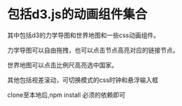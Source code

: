 # 包括d3.js的动画组件集合

其中包括d3的力学导图和世界地图和一些css动画组件。

力学导图可以自由拖拽，也可以点击节点高亮对应的链接节点。

世界地图可以点击比例尺高亮选中国家。

其他包括视差滚动，可切换模式的css时钟和悬浮输入框

clone至本地后,npm install 必须的依赖即可
